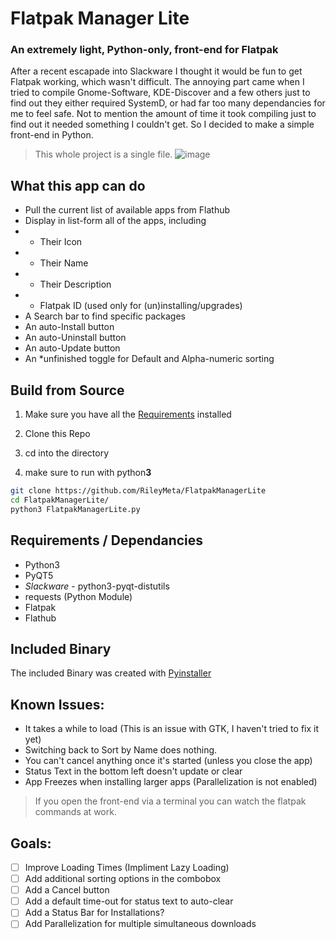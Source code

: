# Flatpak Manager Lite
### An extremely light, Python-only, front-end for Flatpak
After a recent escapade into Slackware I thought it would be fun to get Flatpak working, which wasn't difficult. The annoying part came when I tried to compile Gnome-Software, KDE-Discover and a few others just to find out they either required SystemD, or had far too many dependancies for me to feel safe. Not to mention the amount of time it took compiling just to find out it needed something I couldn't get. So I decided to make a simple front-end in Python. 

> This whole project is a single file. 
![image](https://github.com/RileyMeta/FlatpakManagerLite/assets/32332593/07baa860-ed71-4e51-ba41-d16c16f214b0)

## What this app can do
- Pull the current list of available apps from Flathub
- Display in list-form all of the apps, including
- - Their Icon
- - Their Name
- - Their Description
- - Flatpak ID (used only for (un)installing/upgrades)
- A Search bar to find specific packages
- An auto-Install button
- An auto-Uninstall button
- An auto-Update button
- An *unfinished toggle for Default and Alpha-numeric sorting

## Build from Source

1. Make sure you have all the [Requirements](https://github.com/RileyMeta/FlatpakManagerLite/blob/main/README.md#requirements--dependancies) installed

1. Clone this Repo

1. cd into the directory 

1. make sure to run with python**3** 

```bash
git clone https://github.com/RileyMeta/FlatpakManagerLite
cd FlatpakManagerLite/
python3 FlatpakManagerLite.py
```

## Requirements / Dependancies
- Python3
- PyQT5
- *Slackware* - python3-pyqt-distutils
- requests (Python Module)
- Flatpak
- Flathub

## Included Binary
The included Binary was created with [Pyinstaller](https://pyinstaller.org/en/stable/)

## Known Issues: 
- It takes a while to load (This is an issue with GTK, I haven't tried to fix it yet)
- Switching back to Sort by Name does nothing.
- You can't cancel anything once it's started (unless you close the app)
- Status Text in the bottom left doesn't update or clear
- App Freezes when installing larger apps (Parallelization is not enabled)

> If you open the front-end via a terminal you can watch the flatpak commands at work. 

## Goals: 
- [ ] Improve Loading Times (Impliment Lazy Loading)
- [ ] Add additional sorting options in the combobox
- [ ] Add a Cancel button
- [ ] Add a default time-out for status text to auto-clear
- [ ] Add a Status Bar for Installations?
- [ ] Add Parallelization for multiple simultaneous downloads

